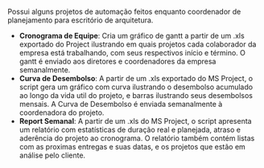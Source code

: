 Possui alguns projetos de automação feitos enquanto coordenador de planejamento para escritório de arquitetura.

- **Cronograma de Equipe**: Cria um gráfico de gantt a partir de um .xls exportado do Project ilustrando em quais projetos cada colaborador da empresa está trabalhando, com seus respectivos início e término. O gantt é enviado aos diretores e coordenadores da empresa semanalmente.
- **Curva de Desembolso**: A partir de um .xls exportado do MS Project, o script gera um gráfico com curva ilustrando o desembolso acumulado ao longo da vida util do projeto, e barras ilustrando seus desembolsos mensais. A Curva de Desembolso é enviada semanalmente à coordenadora do projeto.
- **Report Semanal**: A partir de um .xls do MS Project, o script apresenta um relatório com estatísticas de duração real e planejada, atraso e aderência do projeto ao cronograma. O relatório também contém listas com as proximas entregas e suas datas, e os projetos que estão em análise pelo cliente.
